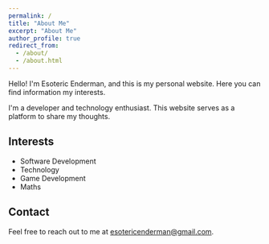 ```yaml
---
permalink: /
title: "About Me"
excerpt: "About Me"
author_profile: true
redirect_from: 
  - /about/
  - /about.html
---
```


Hello! I'm Esoteric Enderman, and this is my personal website. Here you can find information my interests.

I'm a developer and technology enthusiast. This website serves as a platform to share my thoughts.

## Interests

- Software Development
- Technology
- Game Development
- Maths

## Contact

Feel free to reach out to me at [esotericenderman@gmail.com](mailto:esotericenderman@gmail.com).
